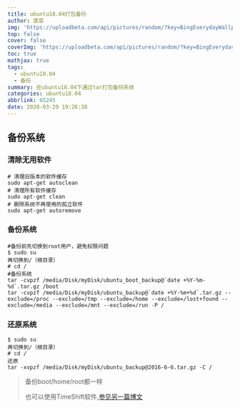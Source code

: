 ```yaml
---
title: ubuntu18.04打包备份
author: 菠菜
img: 'https://uploadbeta.com/api/pictures/random/?key=BingEverydayWallpaperPicture'
top: false
cover: false
coverImg: 'https://uploadbeta.com/api/pictures/random/?key=BingEverydayWallpaperPicture'
toc: true
mathjax: true
tags:
  - ubuntu18.04
  - 备份
summary: 在ubuntu18.04下通过tar打包备份系统
categories: ubuntu18.04
abbrlink: 65245
date: 2020-03-29 19:26:38
---
```


## 备份系统

### 清除无用软件

```shell
# 清理旧版本的软件缓存
sudo apt-get autoclean
# 清理所有软件缓存
sudo apt-get clean
# 删除系统不再使用的孤立软件
sudo apt-get autoremove
```

### 备份系统

```shell
#备份前先切换到root用户，避免权限问题
$ sudo su
再切换到/（根目录）
# cd /
#备份系统
tar -cvpzf /media/Disk/myDisk/ubuntu_boot_backup@`date +%Y-%m-%d`.tar.gz /boot
tar -cvpzf /media/Disk/myDisk/ubuntu_backup@`date +%Y-%m+%d`.tar.gz --exclude=/proc --exclude=/tmp --exclude=/home --exclude=/lost+found --exclude=/media --exclude=/mnt --exclude=/run -P /
```

### 还原系统

```shell
$ sudo su
再切换到/（根目录）
# cd /
还原
tar -xvpzf /media/Disk/myDisk/ubuntu_backup@2016-6-6.tar.gz -C /
```

> 备份boot/home/root都一样
>
> 也可以使用TimeShift软件,[参见另一篇博文](http://www.wenke.ink/posts/18774.html)


